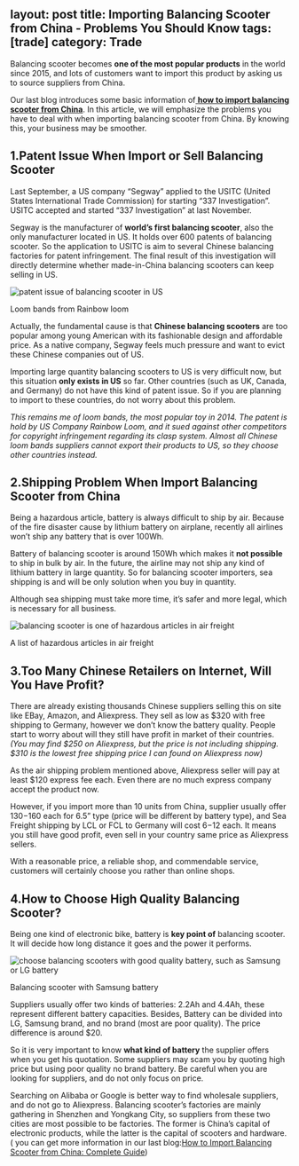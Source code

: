 layout: post
title: Importing Balancing Scooter from China - Problems You Should Know
tags: [trade]
category: Trade
---

Balancing scooter becomes **one of the most popular products** in the world since 2015, and lots of customers want to import this product by asking us to source suppliers from China.

Our last blog introduces some basic information of[ **how to import balancing scooter from China**](https://jingsourcing.com/import-balancing-scooter-china-complete-guide/). In this article, we will emphasize the problems you have to deal with when importing balancing scooter from China. By knowing this, your business may be smoother.

## 1.Patent Issue When Import or Sell Balancing Scooter

Last September, a US company “Segway” applied to the USITC (United States International Trade Commission) for starting “337 Investigation”. USITC accepted and started “337 Investigation” at last November.

Segway is the manufacturer of **world’s first balancing scooter**, also the only manufacturer located in US. It holds over 600 patents of balancing scooter. So the application to USITC is aim to several Chinese balancing factories for patent infringement. The final result of this investigation will directly determine whether made-in-China balancing scooters can keep selling in US.

![patent issue of balancing scooter in US](https://jingsourcing.com/wp-content/uploads/2015/11/evoke-shutterstock_186076265.jpg)

Loom bands from Rainbow loom

Actually, the fundamental cause is that **Chinese balancing scooters** are too popular among young American with its fashionable design and affordable price. As a native company, Segway feels much pressure and want to evict these Chinese companies out of US.

Importing large quantity balancing scooters to US is very difficult now, but this situation **only exists in US** so far. Other countries (such as UK, Canada, and Germany) do not have this kind of patent issue. So if you are planning to import to these countries, do not worry about this problem.

_This remains me of loom bands, the most popular toy in 2014. The patent is hold by US Company Rainbow Loom, and it_ _sued against other competitors_ _for copyright infringement regarding its clasp system. Almost all Chinese loom bands suppliers cannot export their products to US, so they choose other countries instead._

## 2.Shipping Problem When Import Balancing Scooter from China

Being a hazardous article, battery is always difficult to ship by air. Because of the fire disaster cause by lithium battery on airplane, recently all airlines won’t ship any battery that is over 100Wh.

Battery of balancing scooter is around 150Wh which makes it **not possible** to ship in bulk by air. In the future, the airline may not ship any kind of lithium battery in large quantity. So for balancing scooter importers, sea shipping is and will be only solution when you buy in quantity.

Although sea shipping must take more time, it’s safer and more legal, which is necessary for all business.

![balancing scooter is one of hazardous articles in air freight](https://jingsourcing.com/wp-content/uploads/2015/11/hazardous-articles.png)

A list of hazardous articles in air freight

## 3.Too Many Chinese Retailers on Internet, Will You Have Profit?

There are already existing thousands Chinese suppliers selling this on site like EBay, Amazon, and Aliexpress. They sell as low as $320 with free shipping to Germany, however we don’t know the battery quality. People start to worry about will they still have profit in market of their countries._(You may find $250 on Aliexpress, but the price is not including shipping. $310 is the lowest free shipping price I can found on Aliexpress now)_

As the air shipping problem mentioned above, Aliexpress seller will pay at least $120 express fee each. Even there are no much express company accept the product now.

However, if you import more than 10 units from China, supplier usually offer $130-$160 each for 6.5” type (price will be different by battery type), and Sea Freight shipping by LCL or FCL to Germany will cost $6-$12 each. It means you still have good profit, even sell in your country same price as Aliexpress sellers.

With a reasonable price, a reliable shop, and commendable service, customers will certainly choose you rather than online shops.

## 4.How to Choose High Quality Balancing Scooter?

Being one kind of electronic bike, battery is **key point of** balancing scooter. It will decide how long distance it goes and the power it performs.

![choose balancing scooters with good quality battery, such as Samsung or LG battery](https://jingsourcing.com/wp-content/uploads/2015/11/tmp_25807-SAMSUNG_BATTERY_MINI_SST_Two-Wheels-Self-Balancing-Scooter-2-Wheel-1231541246-300x272.jpeg)

Balancing scooter with Samsung battery

Suppliers usually offer two kinds of batteries: 2.2Ah and 4.4Ah, these represent different battery capacities. Besides, Battery can be divided into LG, Samsung brand, and no brand (most are poor quality). The price difference is around $20.

So it is very important to know **what kind of battery** the supplier offers when you get his quotation. Some suppliers may scam you by quoting high price but using poor quality no brand battery. Be careful when you are looking for suppliers, and do not only focus on price.

Searching on Alibaba or Google is better way to find wholesale suppliers, and do not go to Aliexpress. Balancing scooter’s factories are mainly gathering in Shenzhen and Yongkang City, so suppliers from these two cities are most possible to be factories. The former is China’s capital of electronic products, while the latter is the capital of scooters and hardware. ( you can get more information in our last blog:[How to Import Balancing Scooter from China: Complete Guide](https://jingsourcing.com/import-balancing-scooter-china-complete-guide/))